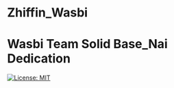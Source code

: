 # Zhiffin_Wasbi
# Wasbi Team Solid Base_Nai Dedication
[![License: MIT](https://img.shields.io/badge/License-MIT-yellow.svg)](https://opensource.org/licenses/MIT)
